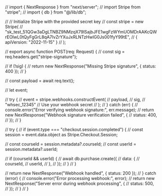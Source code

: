 // import { NextResponse } from "next/server";
// import Stripe from "stripe";
// import { db } from "@/lib/db";

// // Initialize Stripe with the provided secret key
// const stripe = new Stripe(
//   "sk_test_51QGw3aDgLTNBZ9NMzqX79lSajbJFE1wgFzWYmUOMDrAAKcQWrEOIwL0tQyFgGrL8qA7IvZrYXuJxRLNTzHwlG0Js001fyY99tE",
//   { apiVersion: "2022-11-15" }
// );

// export async function POST(req: Request) {
//   const sig = req.headers.get("stripe-signature");

//   if (!sig) {
//     return new NextResponse("Missing Stripe signature", { status: 400 });
//   }

//   const payload = await req.text();

//   let event;

//   try {
//     event = stripe.webhooks.constructEvent(
//       payload,
//       sig,
//       "whsec_12345" // Use your webhook secret
//     );
//   } catch (err) {
//     console.error("Error verifying webhook signature:", err.message);
//     return new NextResponse("Webhook signature verification failed", {
//       status: 400,
//     });
//   }

//   try {
//     if (event.type === "checkout.session.completed") {
//       const session = event.data.object as Stripe.Checkout.Session;

//       const courseId = session.metadata?.courseId;
//       const userId = session.metadata?.userId;

//       if (courseId && userId) {
//         await db.purchase.create({
//           data: {
//             courseId,
//             userId,
//           },
//         });
//       }
//     }

//     return new NextResponse("Webhook handled", { status: 200 });
//   } catch (error) {
//     console.error("Error processing webhook:", error);
//     return new NextResponse("Server error during webhook processing", {
//       status: 500,
//     });
//   }
// }
